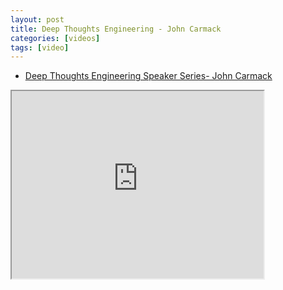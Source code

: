 ```yaml
---
layout: post
title: Deep Thoughts Engineering - John Carmack
categories: [videos]
tags: [video]
---
```


- [Deep Thoughts Engineering Speaker Series- John Carmack](https://www.youtube.com/watch?v=dSCBCk4xVa0)

<!--more-->

<iframe width="80%" height="300px" src="https://www.youtube.com/embed/dSCBCk4xVa0">
</iframe>